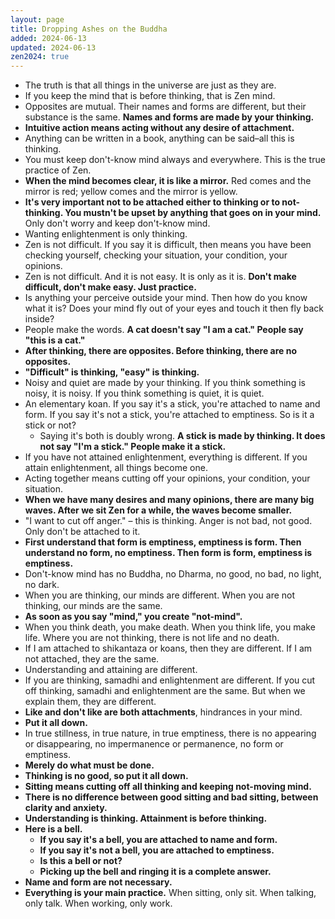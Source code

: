 ```yaml
---
layout: page
title: Dropping Ashes on the Buddha
added: 2024-06-13
updated: 2024-06-13
zen2024: true
---
```


- The truth is that all things in the universe are just as they are.
- If you keep the mind that is before thinking, that is Zen mind.
- Opposites are mutual. Their names and forms are different, but their substance is the same. **Names and forms are made by your thinking.**
- **Intuitive action means acting without any desire of attachment.**
- Anything can be written in a book, anything can be said–all this is thinking.
- You must keep don't-know mind always and everywhere. This is the true practice of Zen.
- **When the mind becomes clear, it is like a mirror.** Red comes and the mirror is red; yellow comes and the mirror is yellow.
- **It's very important not to be attached either to thinking or to not-thinking. You mustn't be upset by anything that goes on in your mind.** Only don't worry and keep don't-know mind.
- Wanting enlightenment is only thinking.
- Zen is not difficult. If you say it is difficult, then means you have been checking yourself, checking your situation, your condition, your opinions.
- Zen is not difficult. And it is not easy. It is only as it is. **Don't make difficult, don't make easy. Just practice.**
- Is anything your perceive outside your mind. Then how do you know what it is? Does your mind fly out of your eyes and touch it then fly back inside?
- People make the words. **A cat doesn't say "I am a cat." People say "this is a cat."**
- **After thinking, there are opposites. Before thinking, there are no opposites.**
- **"Difficult" is thinking, "easy" is thinking.**
- Noisy and quiet are made by your thinking. If you think something is noisy, it is noisy. If you think something is quiet, it is quiet.
- An elementary koan. If you say it's a stick, you're attached to name and form. If you say it's not a stick, you're attached to emptiness. So is it a stick or not?
    - Saying it's both is doubly wrong. **A stick is made by thinking. It does not say "I'm a stick." People make it a stick.**
- If you have not attained enlightenment, everything is different. If you attain enlightenment, all things become one.
- Acting together means cutting off your opinions, your condition, your situation.
- **When we have many desires and many opinions, there are many big waves. After we sit Zen for a while, the waves become smaller.**
- "I want to cut off anger." – this is thinking. Anger is not bad, not good. Only don't be attached to it.
- **First understand that form is emptiness, emptiness is form. Then understand no form, no emptiness. Then form is form, emptiness is emptiness.**
- Don't-know mind has no Buddha, no Dharma, no good, no bad, no light, no dark.
- When you are thinking, our minds are different. When you are not thinking, our minds are the same.
- **As soon as you say "mind," you create "not-mind".**
- When you think death, you make death. When you think life, you make life. Where you are not thinking, there is not life and no death.
- If I am attached to shikantaza or koans, then they are different. If I am not attached, they are the same.
- Understanding and attaining are different.
- If you are thinking, samadhi and enlightenment are different. If you cut off thinking, samadhi and enlightenment are the same. But when we explain them, they are different.
- **Like and don't like are both attachments**, hindrances in your mind.
- **Put it all down.**
- In true stillness, in true nature, in true emptiness, there is no appearing or disappearing, no impermanence or permanence, no form or emptiness.
- **Merely do what must be done.**
- **Thinking is no good, so put it all down.**
- **Sitting means cutting off all thinking and keeping not-moving mind.**
- **There is no difference between good sitting and bad sitting, between clarity and anxiety.**
- **Understanding is thinking. Attainment is before thinking.**
- **Here is a bell.**
    - **If you say it's a bell, you are attached to name and form.**
    - **If you say it's not a bell, you are attached to emptiness.**
    - **Is this a bell or not?**
    - **Picking up the bell and ringing it is a complete answer.**
- **Name and form are not necessary.**
- **Everything is your main practice.** When sitting, only sit. When talking, only talk. When working, only work.
